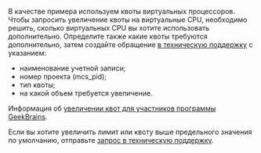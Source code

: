 В качестве примера используем квоты виртуальных процессоров. Чтобы запросить увеличение квоты на виртуальные CPU, необходимо решить, сколько виртуальных CPU вы хотите использовать дополнительно. Определите также какие квоты требуются дополнительно, затем создайте обращение [в техническую поддержку](/ru/contacts) с указанием:

- наименование учетной записи;
- номер проекта (mcs_pid);
- тип квоты;
- на какой объем требуется увеличение.

Информация об [увеличении квот для участников программы GeekBrains](../../faq/).

<info>

Если вы хотите увеличить лимит или квоту выше предельного значения по умолчанию, отправьте [запрос в техническую поддержку](/ru/contacts).

</info>
